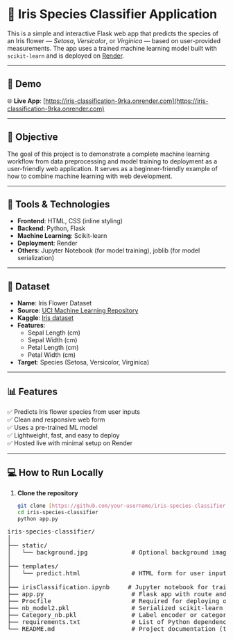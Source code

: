 # 🌸 Iris Species Classifier Application

This is a simple and interactive Flask web app that predicts the species of an Iris flower — *Setosa*, *Versicolor*, or *Virginica* — based on user-provided measurements. The app uses a trained machine learning model built with `scikit-learn` and is deployed on [Render](https://render.com).

---

## 🚀 Demo

🌐 **Live App**: [https://iris-classification-9rka.onrender.com](https://iris-classification-9rka.onrender.com)

---

## 🧠 Objective

The goal of this project is to demonstrate a complete machine learning workflow from data preprocessing and model training to deployment as a user-friendly web application. It serves as a beginner-friendly example of how to combine machine learning with web development.

---

## 🔧 Tools & Technologies

- **Frontend**: HTML, CSS (inline styling)
- **Backend**: Python, Flask
- **Machine Learning**: Scikit-learn
- **Deployment**: Render
- **Others**: Jupyter Notebook (for model training), joblib (for model serialization)

---

## 📁 Dataset

- **Name**: Iris Flower Dataset
- **Source**: [UCI Machine Learning Repository](https://archive.ics.uci.edu/ml/datasets/iris)
- **Kaggle**: [Iris dataset](https://www.kaggle.com/datasets/ishiigoswami/iris-flower-specifications/data)
- **Features**:
  - Sepal Length (cm)
  - Sepal Width (cm)
  - Petal Length (cm)
  - Petal Width (cm)
- **Target**: Species (Setosa, Versicolor, Virginica)

---

## 📊 Features

✅ Predicts Iris flower species from user inputs  
✅ Clean and responsive web form  
✅ Uses a pre-trained ML model  
✅ Lightweight, fast, and easy to deploy  
✅ Hosted live with minimal setup on Render

---

## 💻 How to Run Locally

1. **Clone the repository**
   ```bash
   git clone [https://github.com/your-username/iris-species-classifier.git](https://github.com/ishiigos/iris_classification.git)
   cd iris-species-classifier
   python app.py
   ```
<pre>
iris-species-classifier/
│
├── static/
│   └── background.jpg            # Optional background image used in the UI
│
├── templates/
│   └── predict.html              # HTML form for user input and prediction display
│
├── irisClassification.ipynb     # Jupyter notebook for training the classification model
├── app.py                        # Flask app with route and prediction logic
├── Procfile                      # Required for deploying on platforms like Render/Heroku
├── nb_model2.pkl                 # Serialized scikit-learn model (Naive Bayes or similar)
├── Category_nb.pkl               # Label encoder or category encoder used with the model
├── requirements.txt              # List of Python dependencies
└── README.md                     # Project documentation (this file)
</pre>
